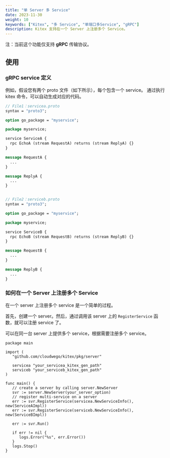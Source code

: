 ```yaml
---
title: "单 Server 多 Service"
date: 2023-11-30
weight: 10
keywords: ["Kitex", "多 Service", "单端口多Service", "gRPC"]
description: Kitex 支持在一个 Server 上注册多个 Service。
---
```


注：当前这个功能仅支持 **gRPC** 传输协议。

## 使用

### gRPC service 定义

例如，假设您有两个 proto 文件（如下所示），每个包含一个 service。
通过执行 kitex 命令，可以自动生成对应的代码。

```protobuf
// File1：servicea.proto
syntax = "proto3";

option go_package = "myservice";

package myservice;

service ServiceA {
  rpc EchoA (stream RequestA) returns (stream ReplyA) {}
}

message RequestA {
  ...
}

message ReplyA {
  ...
}


// File2：serviceb.proto
syntax = "proto3";

option go_package = "myservice";

package myservice;

service ServiceB {
  rpc EchoB (stream RequestB) returns (stream ReplyB) {}
}

message RequestB {
  ...
}

message ReplyB {
  ...
}
```

### 如何在一个 Server 上注册多个 Service

在一个 server 上注册多个 service 是一个简单的过程。

首先，创建一个 server。然后，通过调用该 server 上的 `RegisterService` 函数，就可以注册 service 了。

可以在同一台 server 上提供多个 service，根据需要注册多个 service。

```golang
package main

import (
   "github.com/cloudwego/kitex/pkg/server"

   servicea "your_servicea_kitex_gen_path"
   serviceb "your_serviceb_kitex_gen_path"
)

func main() {
   // create a server by calling server.NewServer
   svr := server.NewServer(your_server_option)
   // register multi-service on a server
   err := svr.RegisterService(servicea.NewServiceInfo(), new(ServiceAImpl))
   err := svr.RegisterService(serviceb.NewServiceInfo(), new(ServiceBImpl))

   err := svr.Run()

   if err != nil {
      logs.Error("%s", err.Error())
   }
   logs.Stop()
}
```
